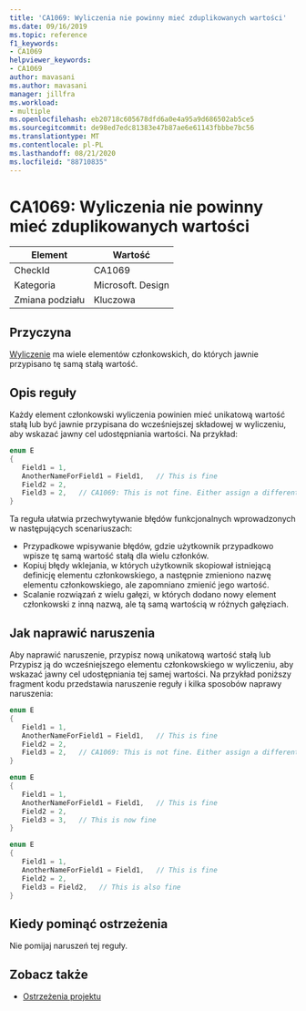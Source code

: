 ```yaml
---
title: 'CA1069: Wyliczenia nie powinny mieć zduplikowanych wartości'
ms.date: 09/16/2019
ms.topic: reference
f1_keywords:
- CA1069
helpviewer_keywords:
- CA1069
author: mavasani
ms.author: mavasani
manager: jillfra
ms.workload:
- multiple
ms.openlocfilehash: eb20718c605678dfd6a0e4a95a9d686502ab5ce5
ms.sourcegitcommit: de98ed7edc81383e47b87ae6e61143fbbbe7bc56
ms.translationtype: MT
ms.contentlocale: pl-PL
ms.lasthandoff: 08/21/2020
ms.locfileid: "88710835"
---
```

# <a name="ca1069-enums-should-not-have-duplicate-values"></a>CA1069: Wyliczenia nie powinny mieć zduplikowanych wartości

|Element|Wartość|
|-|-|
|CheckId|CA1069|
|Kategoria|Microsoft. Design|
|Zmiana podziału|Kluczowa|

## <a name="cause"></a>Przyczyna

[Wyliczenie](/dotnet/csharp/language-reference/builtin-types/enum) ma wiele elementów członkowskich, do których jawnie przypisano tę samą stałą wartość.

## <a name="rule-description"></a>Opis reguły

Każdy element członkowski wyliczenia powinien mieć unikatową wartość stałą lub być jawnie przypisana do wcześniejszej składowej w wyliczeniu, aby wskazać jawny cel udostępniania wartości. Na przykład:

```csharp
enum E
{
   Field1 = 1,
   AnotherNameForField1 = Field1,   // This is fine
   Field2 = 2,
   Field3 = 2,   // CA1069: This is not fine. Either assign a different constant value or 'Field2' to indicate explicit intent of sharing value.
}
```

Ta reguła ułatwia przechwytywanie błędów funkcjonalnych wprowadzonych w następujących scenariuszach:
- Przypadkowe wpisywanie błędów, gdzie użytkownik przypadkowo wpisze tę samą wartość stałą dla wielu członków.
- Kopiuj błędy wklejania, w których użytkownik skopiował istniejącą definicję elementu członkowskiego, a następnie zmieniono nazwę elementu członkowskiego, ale zapomniano zmienić jego wartość.
- Scalanie rozwiązań z wielu gałęzi, w których dodano nowy element członkowski z inną nazwą, ale tą samą wartością w różnych gałęziach.

## <a name="how-to-fix-violations"></a>Jak naprawić naruszenia

Aby naprawić naruszenie, przypisz nową unikatową wartość stałą lub Przypisz ją do wcześniejszego elementu członkowskiego w wyliczeniu, aby wskazać jawny cel udostępniania tej samej wartości. Na przykład poniższy fragment kodu przedstawia naruszenie reguły i kilka sposobów naprawy naruszenia:

```csharp
enum E
{
   Field1 = 1,
   AnotherNameForField1 = Field1,   // This is fine
   Field2 = 2,
   Field3 = 2,   // CA1069: This is not fine. Either assign a different constant value or 'Field2' to indicate explicit intent of sharing value.
}
```

```csharp
enum E
{
   Field1 = 1,
   AnotherNameForField1 = Field1,   // This is fine
   Field2 = 2,
   Field3 = 3,   // This is now fine
}
```

```csharp
enum E
{
   Field1 = 1,
   AnotherNameForField1 = Field1,   // This is fine
   Field2 = 2,
   Field3 = Field2,   // This is also fine
}
```

## <a name="when-to-suppress-warnings"></a>Kiedy pominąć ostrzeżenia

Nie pomijaj naruszeń tej reguły.

## <a name="see-also"></a>Zobacz także

- [Ostrzeżenia projektu](design-warnings.md)
